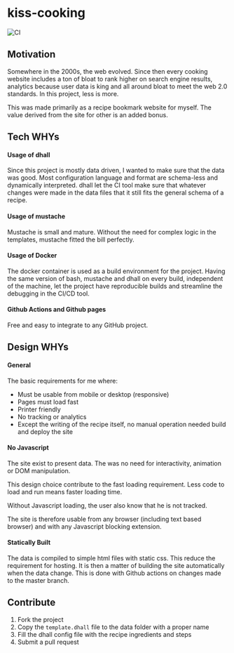 # kiss-cooking

![CI](https://github.com/BinaryTiger/kiss-cooking/workflows/CI/badge.svg?branch=master)

## Motivation

Somewhere in the 2000s, the web evolved. Since then every cooking website includes a ton of bloat to rank higher on search engine results, analytics because user data is king and all around bloat to meet the web 2.0 standards. In this project, less is more.

This was made primarily as a recipe bookmark website for myself. The value derived from the site for other is an added bonus.

## Tech WHYs
#### Usage of dhall

Since this project is mostly data driven, I wanted to make sure that the data was good. Most configuration language and format are schema-less and dynamically interpreted. dhall let the CI tool make sure that whatever changes were made in the data files that it still fits the general schema of a recipe.

#### Usage of mustache

Mustache is small and mature. Without the need for complex logic in the templates, mustache fitted the bill perfectly.

#### Usage of Docker

The docker container is used as a build environment for the project. Having the same version of bash, mustache and dhall on every build, independent of the machine, let the project have reproducible builds and streamline the debugging in the CI/CD tool.

#### Github Actions and Github pages

Free and easy to integrate to any GitHub project.

## Design WHYs
#### General
The basic requirements for me where:
 - Must be usable from mobile or desktop (responsive)
 - Pages must load fast
 - Printer friendly
 - No tracking or analytics
 - Except the writing of the recipe itself, no manual operation needed build and deploy the site

#### No Javascript
The site exist to present data. The was no need for interactivity, animation or DOM manipulation.

This design choice contribute to the fast loading requirement. Less code to load and run means faster loading time.

Without Javascript loading, the user also know that he is not tracked.

The site is therefore usable from any browser (including text based browser) and with any Javascript blocking extension.

#### Statically Built
The data is compiled to simple html files with static css. This reduce the requirement for hosting. It is then a matter of building the site automatically when the data change. This is done with Github actions on changes made to the master branch.

## Contribute
1. Fork the project
2. Copy the `template.dhall` file to the data folder with a proper name
3. Fill the dhall config file with the recipe ingredients and steps
4. Submit a pull request
